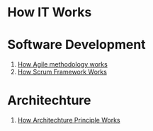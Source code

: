 # How IT Works

# Software Development 
1. [How Agile methodology works](https://github.com/HackerNewsIndia/How/blob/main/How_Agile_methodology_works.jpeg)
2. [How Scrum Framework Works](https://github.com/HackerNewsIndia/How/blob/main/How_Scrum_framework_works.jpeg)



# Architechture 

1. [How Architechture Principle Works](https://github.com/HackerNewsIndia/How/blob/main/How_Architechture_Principle_Works.jpeg)
